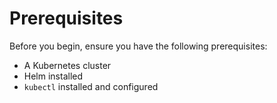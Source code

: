 # Prerequisites

Before you begin, ensure you have the following prerequisites:

* A Kubernetes cluster
* Helm installed
* `kubectl` installed and configured

